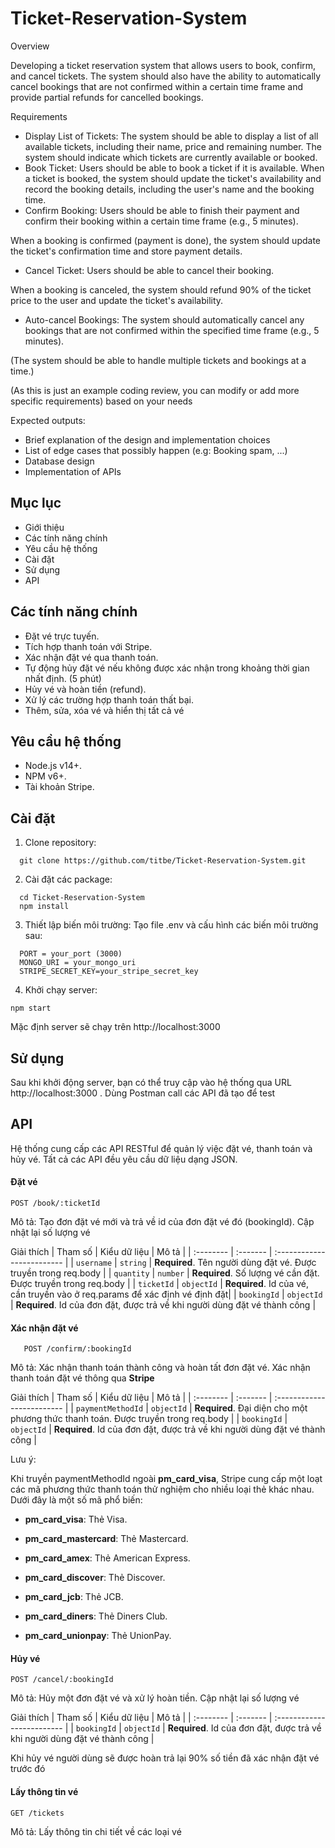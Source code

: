 
# Ticket-Reservation-System

Overview

Developing a ticket reservation system that allows users to book, confirm, and cancel tickets.
The system should also have the ability to automatically cancel bookings that are not confirmed
within a certain time frame and provide partial refunds for cancelled bookings.

Requirements

- Display List of Tickets:
The system should be able to display a list of all available tickets, including their name,
price and remaining number.
The system should indicate which tickets are currently available or booked.
- Book Ticket:
Users should be able to book a ticket if it is available.
When a ticket is booked, the system should update the ticket's availability and record the
booking details, including the user's name and the booking time.
- Confirm Booking:
Users should be able to finish their payment and confirm their booking within a certain time
frame (e.g., 5 minutes).

When a booking is confirmed (payment is done), the system should update the ticket's
confirmation time and store payment details.

- Cancel Ticket:
Users should be able to cancel their booking.

When a booking is canceled, the system should refund 90% of the ticket price to the user
and update the ticket's availability.

- Auto-cancel Bookings:
The system should automatically cancel any bookings that are not confirmed within the
specified time frame (e.g., 5 minutes).

(The system should be able to handle multiple tickets and bookings at a time.)

(As this is just an example coding review, you can modify or add more specific requirements)
based on your needs

Expected outputs:
- Brief explanation of the design and implementation choices
- List of edge cases that possibly happen (e.g: Booking spam, ...)
- Database design
- Implementation of APIs

## Mục lục

 - Giới thiệu
- Các tính năng chính
- Yêu cầu hệ thống
- Cài đặt
- Sử dụng
- API


## Các tính năng chính

* Đặt vé trực tuyến.
* Tích hợp thanh toán với Stripe.
* Xác nhận đặt vé qua thanh toán.
* Tự động hủy đặt vé nếu không được xác nhận trong khoảng thời gian nhất định. (5 phút)
* Hủy vé và hoàn tiền (refund).
* Xử lý các trường hợp thanh toán thất bại.
* Thêm, sửa, xóa vé và hiển thị tất cả vé
## Yêu cầu hệ thống
- Node.js v14+.
- NPM v6+.
- Tài khoản Stripe.
## Cài đặt
1. Clone repository:

```http
  git clone https://github.com/titbe/Ticket-Reservation-System.git
```

2. Cài đặt các package:

```http
  cd Ticket-Reservation-System
  npm install
```
 
3. Thiết lập biến môi trường:
Tạo file .env và cấu hình các biến môi trường sau:
```http
  PORT = your_port (3000)
  MONGO_URI = your_mongo_uri
  STRIPE_SECRET_KEY=your_stripe_secret_key
```

4. Khởi chạy server:

```http
npm start
```
Mặc định server sẽ chạy trên http://localhost:3000

## Sử dụng
Sau khi khởi động server, bạn có thể truy cập vào hệ thống qua URL http://localhost:3000 . Dùng Postman call các API đã tạo để test
## API 
Hệ thống cung cấp các API RESTful để quản lý việc đặt vé, thanh toán và hủy vé. Tất cả các API đều yêu cầu dữ liệu dạng JSON.

#### Đặt vé
 ```http
POST /book/:ticketId
```

Mô tả: Tạo đơn đặt vé mới và trả về id của đơn đặt vé đó (bookingId). Cập nhật lại số lượng vé

Giải thích
| Tham số | Kiểu dữ liệu      | Mô tả                |
| :-------- | :------- | :------------------------- |
| `username` | `string` | **Required**. Tên người dùng đặt vé. Được truyền trong req.body |
| `quantity` | `number` | **Required**. Số lượng vé cần đặt. Được truyền trong req.body |
| `ticketId` | `objectId` | **Required**. Id của vé, cần truyền vào ở req.params để xác định vé định đặt|
| `bookingId` | `objectId` | **Required**. Id của đơn đặt, được trả về khi người dùng đặt vé thành công |

#### Xác nhận đặt vé

```http
   POST /confirm/:bookingId
```

Mô tả: Xác nhận thanh toán thành công và hoàn tất đơn đặt vé. Xác nhận thanh toán đặt vé thông qua **Stripe**

Giải thích
| Tham số | Kiểu dữ liệu      | Mô tả                |
| :-------- | :------- | :------------------------- |
| `paymentMethodId` | `objectId` | **Required**. Đại diện cho một phương thức thanh toán. Được truyền trong req.body |
| `bookingId` | `objectId` | **Required**. Id của đơn đặt, được trả về khi người dùng đặt vé thành công |

Lưu ý:

Khi truyền paymentMethodId ngoài **pm_card_visa**, Stripe cung cấp một loạt các mã phương thức thanh toán thử nghiệm cho nhiều loại thẻ khác nhau. Dưới đây là một số mã phổ biến:

- **pm_card_visa**: Thẻ Visa.

- **pm_card_mastercard**: Thẻ Mastercard.

- **pm_card_amex**: Thẻ American Express.

- **pm_card_discover**: Thẻ Discover.

- **pm_card_jcb**: Thẻ JCB.

- **pm_card_diners**: Thẻ Diners Club.

- **pm_card_unionpay**: Thẻ UnionPay.

#### Hủy vé
 ```http
POST /cancel/:bookingId
```

Mô tả: Hủy một đơn đặt vé và xử lý hoàn tiền. Cập nhật lại số lượng vé

Giải thích
| Tham số | Kiểu dữ liệu      | Mô tả                |
| :-------- | :------- | :------------------------- |
| `bookingId` | `objectId` | **Required**. Id của đơn đặt, được trả về khi người dùng đặt vé thành công |

Khi hủy vé người dùng sẽ được hoàn trả lại 90% số tiền đã xác nhận đặt vé trước đó

#### Lấy thông tin vé
 ```http
GET /tickets
```

Mô tả: Lấy thông tin chi tiết về các loại vé


